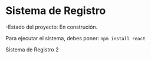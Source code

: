 <h1>Sistema de Registro</h1>

-Estado del proyecto: En construción.

Para ejecutar el sistema, debes poner: 
```npm install react```

Sistema de Registro 2
